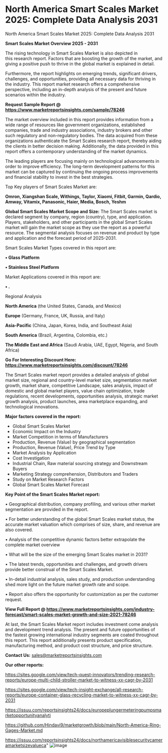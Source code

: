 # North America Smart Scales Market 2025: Complete Data Analysis 2031
 North America Smart Scales Market 2025: Complete Data Analysis 2031

<Strong> Smart Scales Market Overview 2025 - 2031</strong>

The rising technology in Smart Scales Market is also depicted in this research report. Factors that are boosting the growth of the market, and giving a positive push to thrive in the global market is explained in detail.

Furthermore, the report highlights on emerging trends, significant drivers, challenges, and opportunities, providing all necessary data for thriving in the industry. This report market research offers a comprehensive perspective, including an in-depth analysis of the present and future scenarios within the industry.

<strong>Request Sample Report @ <a href=https://www.marketreportsinsights.com/sample/78246>https://www.marketreportsinsights.com/sample/78246</a></strong>

The market overview included in this report provides information from a wide range of resources like government organizations, established companies, trade and industry associations, industry brokers and other such regulatory and non-regulatory bodies. The data acquired from these organizations authenticate the Smart Scales research report, thereby aiding the clients in better decision making. Additionally, the data provided in this report offers a contemporary understanding of the market dynamics.

The leading players are focusing mainly on technological advancements in order to improve efficiency. The long-term development patterns for this market can be captured by continuing the ongoing process improvements and financial stability to invest in the best strategies.

Top Key players of Smart Scales Market are:

<strong>Omron, Xiangshan Scale, Withings, Taylor, Xiaomi, Fitbit, Garmin, Qardio, Amway, Vitamix, Panasonic, Haier, Media, Bosch, Yeshm</strong>

<strong><b>Global Smart Scales Market Scope and Size:</b></strong>
The Smart Scales market is declared segment by company, region (country), type, and application. Players, stakeholders, and other participants in the global Smart Scales market will gain the market scope as they use the report as a powerful resource. The segmental analysis focuses on revenue and product by type and application and the forecast period of 2025-2031.

Smart Scales Market Types covered in this report are:

<strong>• Glass Platform

• Stainless Steel Platform</strong>

Market Applications covered in this report are:

<strong>• .</strong> 

Regional Analysis

<strong>North America</strong> (the United States, Canada, and Mexico)

<strong>Europe</strong> (Germany, France, UK, Russia, and Italy)

<strong>Asia-Pacific</strong> (China, Japan, Korea, India, and Southeast Asia)

<strong>South America</strong> (Brazil, Argentina, Colombia, etc.)

<strong>The Middle East and Africa</strong> (Saudi Arabia, UAE, Egypt, Nigeria, and South Africa)

<strong>Go For Interesting Discount Here: <a href=https://www.marketreportsinsights.com/discount/78246>https://www.marketreportsinsights.com/discount/78246</a></strong>

The Smart Scales market report provides a detailed analysis of global market size, regional and country-level market size, segmentation market growth, market share, competitive Landscape, sales analysis, impact of domestic and global market players, value chain optimization, trade regulations, recent developments, opportunities analysis, strategic market growth analysis, product launches, area marketplace expanding, and technological innovations.

<strong><b>Major factors covered in the report:</b></strong>
<ul>
  <li>Global Smart Scales Market </li>
  <li>Economic Impact on the Industry</li>
  <li>Market Competition in terms of Manufacturers</li>
  <li>Production, Revenue (Value) by geographical segmentation</li>
  <li>Production, Revenue (Value), Price Trend by Type</li>
  <li>Market Analysis by Application</li>
  <li>Cost Investigation</li>
  <li>Industrial Chain, Raw material sourcing strategy and Downstream Buyers</li>
  <li>Marketing Strategy comprehension, Distributors and Traders</li>
  <li>Study on Market Research Factors</li>
  <li>Global Smart Scales Market Forecast</li>
</ul>

<strong><b>Key Point of the Smart Scales Market report:</b></strong>

• Geographical distribution, company profiling, and various other market segmentation are provided in the report.

• For better understanding of the global Smart Scales market status, the accurate market valuation which comprises of size, share, and revenue are also covered.

• Analysis of the competitive dynamic factors better extrapolate the complete market overview

• What will be the size of the emerging Smart Scales market in 2031?

• The latest trends, opportunities and challenges, and growth drivers provide better construal of the Smart Scales Market.

• In-detail industrial analysis, sales study, and production understanding shed more light on the future market growth rate and scope.

• Report also offers the opportunity for customization as per the customer request.

<strong><b>View Full Report @ <a href=https://www.marketreportsinsights.com/industry-forecast/smart-scales-market-growth-and-size-2021-78246>https://www.marketreportsinsights.com/industry-forecast/smart-scales-market-growth-and-size-2021-78246</a></b></strong>


At last, the Smart Scales Market report includes investment come analysis and development trend analysis. The present and future opportunities of the fastest growing international industry segments are coated throughout this report. This report additionally presents product specification, manufacturing method, and product cost structure, and price structure.

<strong>Contact Us:</strong>
sales@marketreportsinsights.com

<strong>Our other reports:</strong>

<a href=https://sites.google.com/view/tech-quest-innovators/trending-research-reports/europe-multi-child-stroller-market-to-witness-xx-cagr-by-2031>https://sites.google.com/view/tech-quest-innovators/trending-research-reports/europe-multi-child-stroller-market-to-witness-xx-cagr-by-2031</a>

<a href=https://sites.google.com/view/tech-insight-exchange/all-research-reports/europe-container-glass-recycling-market-to-witness-xx-cagr-by-2031>https://sites.google.com/view/tech-insight-exchange/all-research-reports/europe-container-glass-recycling-market-to-witness-xx-cagr-by-2031</a>

<a href=https://issuu.com/reportsinsights24/docs/europeplungermeteringpumpsmarketopportunityanalyti>https://issuu.com/reportsinsights24/docs/europeplungermeteringpumpsmarketopportunityanalyti</a>

<a href=https://github.com/Hindavi9/marketgrowth/blob/main/North-America-Ring-Gages-Market.md>https://github.com/Hindavi9/marketgrowth/blob/main/North-America-Ring-Gages-Market.md</a>

<a href=https://issuu.com/reportsinsights24/docs/northamericavisiblesecuritycameramarketsizevalueca>https://issuu.com/reportsinsights24/docs/northamericavisiblesecuritycameramarketsizevalueca</a>"
![image](https://github.com/user-attachments/assets/77b08fe0-dd51-407b-b96a-8a74f349ee5f)
